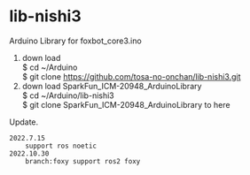 # lib-nishi3  
Arduino Library for foxbot_core3.ino  
  
1. down load  
  $ cd ~/Arduino  
  $ git clone https://github.com/tosa-no-onchan/lib-nishi3.git  
2. down load SparkFun_ICM-20948_ArduinoLibrary  
  $ cd ~/Arduino/lib-nishi3  
  $ git clone SparkFun_ICM-20948_ArduinoLibrary to here  
    
Update.    
    
    2022.7.15    
        support ros noetic    
    2022.10.30    
        branch:foxy support ros2 foxy    
